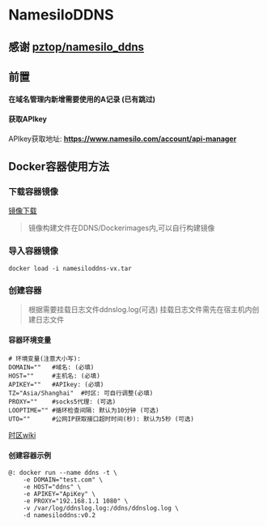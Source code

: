 # NamesiloDDNS

## 感谢 [pztop/namesilo_ddns](https://github.com/pztop/namesilo_ddns)

## 前置
#### 在域名管理内新增需要使用的A记录 (已有跳过)
#### 获取APIkey
APIkey获取地址: **https://www.namesilo.com/account/api-manager**

## Docker容器使用方法
### 下载容器镜像
[镜像下载](https://github.com/toolxg/Namesilo-DDNS-SSL/releases)
>镜像构建文件在DDNS/Dockerimages内,可以自行构建镜像

### 导入容器镜像
`docker load -i namesiloddns-vx.tar`

### 创建容器
> 根据需要挂载日志文件ddnslog.log(可选)
> 挂载日志文件需先在宿主机内创建日志文件

#### 容器环境变量
```
# 环境变量(注意大小写):
DOMAIN=""   #域名: (必填)
HOST=""     #主机名: (必填)
APIKEY=""   #APIkey: (必填)
TZ="Asia/Shanghai"  #时区: 可自行调整(必填)
PROXY=""    #socks5代理: (可选)
LOOPTIME="" #循环检查间隔: 默认为10分钟 (可选)
UTO=""      #公网IP获取接口超时时间(秒): 默认为5秒 (可选)
```
[时区wiki](https://en.wikipedia.org/wiki/List_of_tz_database_time_zones) 

#### 创建容器示例
```
@: docker run --name ddns -t \
    -e DOMAIN="test.com" \
    -e HOST="ddns" \
    -e APIKEY="ApiKey" \
    -e PROXY="192.168.1.1 1080" \
    -v /var/log/ddnslog.log:/ddns/ddnslog.log \
    -d namesiloddns:v0.2
```
